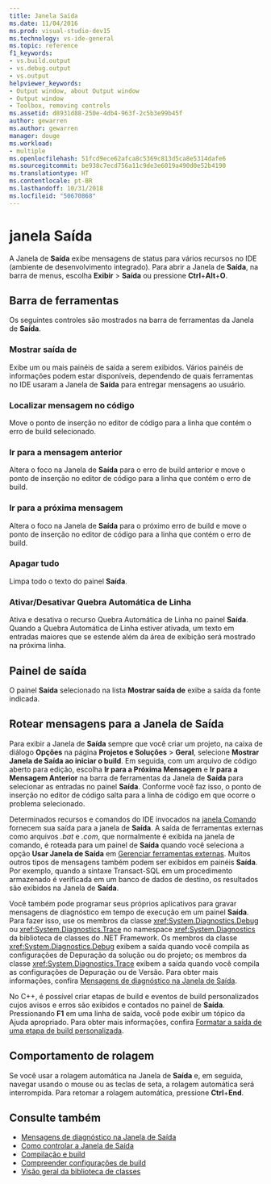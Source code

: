 ```yaml
---
title: Janela Saída
ms.date: 11/04/2016
ms.prod: visual-studio-dev15
ms.technology: vs-ide-general
ms.topic: reference
f1_keywords:
- vs.build.output
- vs.debug.output
- vs.output
helpviewer_keywords:
- Output window, about Output window
- Output window
- Toolbox, removing controls
ms.assetid: d8931d88-250e-4db4-963f-2c5b3e99b45f
author: gewarren
ms.author: gewarren
manager: douge
ms.workload:
- multiple
ms.openlocfilehash: 51fcd9ece62afca8c5369c813d5ca8e5314dafe6
ms.sourcegitcommit: be938c7ecd756a11c9de3e6019a490d0e52b4190
ms.translationtype: HT
ms.contentlocale: pt-BR
ms.lasthandoff: 10/31/2018
ms.locfileid: "50670868"
---
```

# <a name="output-window"></a>janela Saída

A Janela de **Saída** exibe mensagens de status para vários recursos no IDE (ambiente de desenvolvimento integrado). Para abrir a Janela de **Saída**, na barra de menus, escolha **Exibir** > **Saída** ou pressione **Ctrl**+**Alt**+**O**.

## <a name="toolbar"></a>Barra de ferramentas

Os seguintes controles são mostrados na barra de ferramentas da Janela de **Saída**.

### <a name="show-output-from"></a>Mostrar saída de

Exibe um ou mais painéis de saída a serem exibidos. Vários painéis de informações podem estar disponíveis, dependendo de quais ferramentas no IDE usaram a Janela de **Saída** para entregar mensagens ao usuário.

### <a name="find-message-in-code"></a>Localizar mensagem no código

Move o ponto de inserção no editor de código para a linha que contém o erro de build selecionado.

### <a name="go-to-previous-message"></a>Ir para a mensagem anterior

Altera o foco na Janela de **Saída** para o erro de build anterior e move o ponto de inserção no editor de código para a linha que contém o erro de build.

### <a name="go-to-next-message"></a>Ir para a próxima mensagem

Altera o foco na Janela de **Saída** para o próximo erro de build e move o ponto de inserção no editor de código para a linha que contém o erro de build.

### <a name="clear-all"></a>Apagar tudo

Limpa todo o texto do painel **Saída**.

### <a name="toggle-word-wrap"></a>Ativar/Desativar Quebra Automática de Linha

Ativa e desativa o recurso Quebra Automática de Linha no painel **Saída**. Quando a Quebra Automática de Linha estiver ativada, um texto em entradas maiores que se estende além da área de exibição será mostrado na próxima linha.

## <a name="output-pane"></a>Painel de saída

O painel **Saída** selecionado na lista **Mostrar saída de** exibe a saída da fonte indicada.

## <a name="route-messages-to-the-output-window"></a>Rotear mensagens para a Janela de Saída

Para exibir a Janela de **Saída** sempre que você criar um projeto, na caixa de diálogo **Opções** na página **Projetos e Soluções** > **Geral**, selecione **Mostrar Janela de Saída ao iniciar o build**. Em seguida, com um arquivo de código aberto para edição, escolha **Ir para a Próxima Mensagem** e **Ir para a Mensagem Anterior** na barra de ferramentas da Janela de **Saída** para selecionar as entradas no painel **Saída**. Conforme você faz isso, o ponto de inserção no editor de código salta para a linha de código em que ocorre o problema selecionado.

Determinados recursos e comandos do IDE invocados na [janela Comando](../../ide/reference/command-window.md) fornecem sua saída para a janela de **Saída**. A saída de ferramentas externas como arquivos *.bat* e *.com*, que normalmente é exibida na janela de comando, é roteada para um painel de **Saída** quando você seleciona a opção **Usar Janela de Saída** em [Gerenciar ferramentas externas](../../ide/managing-external-tools.md). Muitos outros tipos de mensagens também podem ser exibidos em painéis **Saída**. Por exemplo, quando a sintaxe Transact-SQL em um procedimento armazenado é verificada em um banco de dados de destino, os resultados são exibidos na Janela de **Saída**.

Você também pode programar seus próprios aplicativos para gravar mensagens de diagnóstico em tempo de execução em um painel **Saída**. Para fazer isso, use os membros da classe <xref:System.Diagnostics.Debug> ou <xref:System.Diagnostics.Trace> no namespace <xref:System.Diagnostics> da biblioteca de classes do .NET Framework. Os membros da classe <xref:System.Diagnostics.Debug> exibem a saída quando você compila as configurações de Depuração da solução ou do projeto; os membros da classe <xref:System.Diagnostics.Trace> exibem a saída quando você compila as configurações de Depuração ou de Versão. Para obter mais informações, confira [Mensagens de diagnóstico na Janela de Saída](../../debugger/diagnostic-messages-in-the-output-window.md).

No C++, é possível criar etapas de build e eventos de build personalizados cujos avisos e erros são exibidos e contados no painel de **Saída**. Pressionando **F1** em uma linha de saída, você pode exibir um tópico da Ajuda apropriado. Para obter mais informações, confira [Formatar a saída de uma etapa de build personalizada](/cpp/ide/formatting-the-output-of-a-custom-build-step-or-build-event).

## <a name="scroll-behavior"></a>Comportamento de rolagem

Se você usar a rolagem automática na Janela de **Saída** e, em seguida, navegar usando o mouse ou as teclas de seta, a rolagem automática será interrompida. Para retomar a rolagem automática, pressione **Ctrl**+**End**.

## <a name="see-also"></a>Consulte também

- [Mensagens de diagnóstico na Janela de Saída](../../debugger/diagnostic-messages-in-the-output-window.md)
- [Como controlar a Janela de Saída](https://msdn.microsoft.com/Library/91aebd15-8854-4a7a-9f7d-57376fb4e858)
- [Compilação e build](../../ide/compiling-and-building-in-visual-studio.md)
- [Compreender configurações de build](../../ide/understanding-build-configurations.md)
- [Visão geral da biblioteca de classes](/dotnet/standard/class-library-overview)